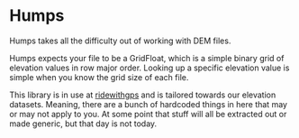 Humps
=====
Humps takes all the difficulty out of working with DEM files.

Humps expects your file to be a GridFloat, which is a simple binary grid of elevation values in row major order.  Looking up a specific elevation value is simple when you know the grid size of each file.

This library is in use at [ridewithgps](http://ridewithgps.com) and is tailored towards our elevation datasets.  Meaning, there are a bunch of hardcoded things in here that may or may not apply to you.  At some point that stuff will all be extracted out or made generic, but that day is not today.
